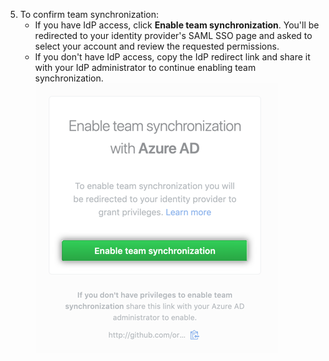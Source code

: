 5. To confirm team synchronization:
    - If you have IdP access, click **Enable team synchronization**. You'll be redirected to your identity provider's SAML SSO page and asked to select your account and review the requested permissions.
    - If you don't have IdP access, copy the IdP redirect link and share it with your IdP administrator to continue enabling team synchronization.
    ![Enable team synchronization redirect button](/assets/images/help/teams/confirm-team-synchronization-redirect.png)
